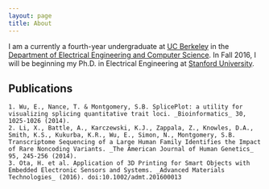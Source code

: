 ```yaml
---
layout: page
title: About
---
```


I am a currently a fourth-year undergraduate at [UC Berkeley](http://berkeley.edu) in the [Department of Electrical Engineering and Computer Science](http://www.eecs.berkeley.edu).  In Fall 2016, I will be beginning my Ph.D. in Electrical Engineering at [Stanford University](http://http://ee.stanford.edu/).

## Publications

    1. Wu, E., Nance, T. & Montgomery, S.B. SplicePlot: a utility for visualizing splicing quantitative trait loci. _Bioinformatics_ 30, 1025-1026 (2014).
    2. Li, X., Battle, A., Karczewski, K.J., Zappala, Z., Knowles, D.A., Smith, K.S., Kukurba, K.R., Wu, E., Simon, N., Montgomery, S.B. Transcriptome Sequencing of a Large Human Family Identifies the Impact of Rare Noncoding Variants. _The American Journal of Human Genetics_ 95, 245-256 (2014).
    3. Ota, H. et al. Application of 3D Printing for Smart Objects with Embedded Electronic Sensors and Systems. _Advanced Materials Technologies_ (2016). doi:10.1002/admt.201600013
